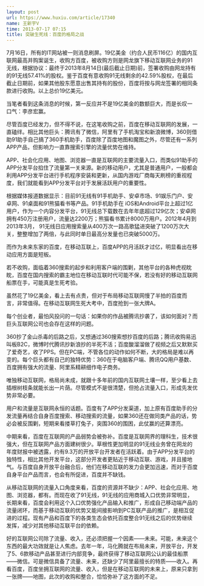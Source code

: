 ```yaml
---
layout: post
url: https://www.huxiu.com/article/17340
name: 王新宇V
time: 2013-07-17 07:15
title: 突破生死线：百度的格局之战
---
```

7月16日，所有的IT网站被一则消息刷屏。19亿美金（约合人民币116亿）的国内互联网最高并购案诞生，收购方百度，被收购方则是网龙旗下移动互联网业务的91无线，根据协议：最终于2013年8月14日(最后截止日期)前，签署收购由网龙持有的91无线57.41%的股权。鉴于百度有意收购91无线剩余的42.59%股权，在最后截止日期前，如果其他股东愿意出售其持有的股份，百度将按与网龙签署的相同条款进行收购。以上总价19亿美元。

当笔者看到这条消息的时候，第一反应并不是19亿美金的数额巨大，而是长叹一口气：李彦宏赢。

尽管百度已经发力，但不得不说，在这笔收购之前，百度在移动互联网的发展，一直磕绊。相比其他巨头：腾讯有了微信，阿里有了手机淘宝和新浪微博，360则借助91助手自己搞了360手机助手，百度除了百度地图和魔图之外，尽管还有一系列APP产品，但影响力一直靠搜索引擎的流量优势在维持。

APP、社会化应用、地图、浏览器一直是互联网的主要流量入口，而类似91助手的APP分发平台掐住了流量第一关来源。新的移动用户，尤其是普通用户，一般都会利用APP分发平台进行手机程序安装和更新，从国内游戏厂商每天刷榜的重视程度，我们就能看到APP分发平台对于发展活跃用户的重要性。

根据媒体报道数据显示：目前91无线有91手机助手、安卓市场、91娱乐门户、安卓网、91桌面和91熊猫看书等产品。91手机助手在 iOS和Android平台上超过1亿用户，作为一个内容分发平台，91无线总下载数在去年年底超过129亿次；安卓网拥有450万注册用户，流量达2200万；熊猫看书累计8000万用户。2012年4月到2013年3月， 91无线日应用搜索量从400万次一路高歌猛进突破了1200万次大关，整整增加了两倍，与此同时单日最高分发量也已突破5000万。

而作为未来东家的百度，在移动互联上，百度APP的月活跃才过亿，明显看出在移动应用方面是短板。

若不收购，面临着360搜索的起步和利用客户端的围剿，其他平台的各种虎视眈眈，百度在国内搜索的霸主地位在移动互联时代可能不保，若没有好的移动互联网船票在手，可能真是生死考验。

虽然花了19亿美金，看上去有点贵，但对于布局移动互联网慢了半拍的百度而言，非常值得。在移动互联网生死大考中，百度抢到一张大牌A。

每个创业者，最怕风投问的一句话：如果你的作品被腾讯抄袭了，该如何面对？而巨头互联网公司也会存在这样的问题。

360抄了金山杀毒的后路之后，又想通过360搜索想抄百度的后路；腾讯收购易迅叫板B2C，微博时代腾讯抄新浪抄的半死不活；百度酸溜溜做了视频之后又默默买了爱奇艺，收了PPS。但在PC端，不管各位的动作如何不断，大的格局是难以再变的。每个巨头都有自己的独特优势：360在于电脑客户端、腾讯QQ用户基数、百度拥有强大的流量、阿里系精耕细作电子商务。

唯独移动互联网，格局尚未成，就跟十多年前的国内互联网土壤一样，至少看上去插根树枝条就能长出一片荫。尽管模式不是很清楚，但抢占流量入口，形成先发优势非常必要。

用户和流量是互联网永恒的话题。百度有了APP分发渠道，加上原有百度助手的分发流量再结合自身百度搜索、移动搜索的流量，如果360还在做同类产品的话，势必会被反围剿，短期来看搂草打兔子，突围360的围困，此仗赢的还算漂亮。

中期来看，百度在互联网的产品弱势会被弥补。百度是互联网界的理科生，技术很强大，但在互联网产品方面建树很少。草根性更加明显的91无线业务曾在网龙的年度财报中被透露，约有9.3万的开放平台开发者在活跃着。由于APP分发平台的独特性，相比其他开发平台，这部分开发者更贴近于移动互联、游戏，并且接地气。与百度自身开放平台融合后，他们在移动互联的发力会更加迅速，而对于百度自身平台产品而言，也会有所促进，百度并不缺钱。

从移动互联网的流量入口角度来看，百度的资源并不缺少：APP、社会化应用、地图、浏览器，都有。而现在收了91无线，91无线的应用商城入口优势非常明显，长期来看，百度会利用这个入口优势强化产品输入和推广，形成自己移动端产品的流量闭环，而基于移动互联的优势又能间接影响到PC互联产品的推广，是相互促进的过程。现有产品和百度下的各类生态会依托百度整合91无线之后的优势继续发挥，减少对其他移动互联平台的依赖。

好的互联网公司除了流量、收入，还必须把握一个因素——未来。可能，未来这个东西的最大功效就是让人焦虑。去年一年，马化腾就在布局未来，开放平台，开发了5、6款移动产品甚至进行内部竞争，最终获得了移动互联网公认的最佳船票——微信。可是微信具备了流量、未来，还缺少了阿里最擅长的特质——收入。再看百度，百度坐拥互联网的流量、收入，但是在移动互联网的未来上，原来只拿到一张牌——地图，此次的收购和整合，恰恰弥补了这方面的不足。


